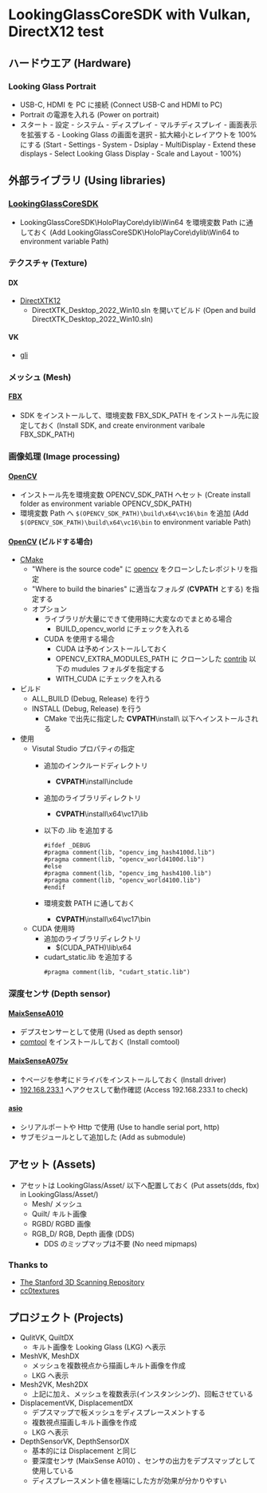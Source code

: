 # LookingGlassCoreSDK with Vulkan, DirectX12 test

## ハードウエア (Hardware)
### Looking Glass Portrait
- USB-C, HDMI を PC に接続 (Connect USB-C and HDMI to PC)
- Portrait の電源を入れる (Power on portrait)
- スタート - 設定 - システム - ディスプレイ - マルチディスプレイ - 画面表示を拡張する - Looking Glass の画面を選択 - 拡大縮小とレイアウトを 100% にする (Start - Settings - System - Dsiplay - MultiDisplay - Extend these displays - Select Looking Glass Display - Scale and Layout - 100%) 

## 外部ライブラリ (Using libraries)

### [LookingGlassCoreSDK](https://github.com/Looking-Glass/LookingGlassCoreSDK)
- LookingGlassCoreSDK\HoloPlayCore\dylib\Win64 を環境変数 Path に通しておく (Add LookingGlassCoreSDK\HoloPlayCore\dylib\Win64 to environment variable Path)

### テクスチャ (Texture)
#### DX
- [DirectXTK12](https://github.com/Microsoft/DirectXTK12)
    - DirectXTK_Desktop_2022_Win10.sln を開いてビルド (Open and build DirectXTK_Desktop_2022_Win10.sln)
<!--
- [DirectXTex](https://github.com/microsoft/DirectXTex.git) ツール
    - DirectXTex_Desktop_2022.sln を開いてビルド
        - DDSView
        - Texassemble
        - Texconv
        - Texdiag
-->

#### VK
- [gli](https://github.com/g-truc/gli)

### メッシュ (Mesh)
#### [FBX](https://aps.autodesk.com/developer/overview/fbx-sdk)
- SDK をインストールして、環境変数 FBX_SDK_PATH をインストール先に設定しておく (Install SDK, and create environment varibale FBX_SDK_PATH)

<!--
#### [GLTF](https://www.nuget.org/packages/Microsoft.glTF.CPP)
- NuGetPackage で Microsoft.glTF.CPP をインストール (Install Microsoft.glTF.CPP from NuGetPackage)
- min, max 関連でコンパイルエラーになる場合、windows.h より前に NOMINMAX を定義する
    ~~~
    #define NOMINMAX 
    #include <windows.h>
    ~~~
- リンカエラー 4099 が出る(#pragma では回避できない)ので以下のようにしている
    - Configuration Properties - Linker - CommandLine - AdditionalOptions - /ignore:4099
-->

### 画像処理 (Image processing)
#### [OpenCV](https://github.com/opencv/opencv)
- インストール先を環境変数 OPENCV_SDK_PATH へセット (Create install folder as environment variable OPENCV_SDK_PATH)
- 環境変数 Path へ `$(OPENCV_SDK_PATH)\build\x64\vc16\bin` を追加 (Add `$(OPENCV_SDK_PATH)\build\x64\vc16\bin` to environment variable Path)

#### [OpenCV](https://github.com/opencv/opencv) (ビルドする場合)
- [CMake](https://cmake.org/)
    - "Where is the source code" に [opencv](https://github.com/opencv/opencv) をクローンしたレポジトリを指定
    - "Where to build the binaries" に適当なフォルダ (**CVPATH** とする) を指定する 
    - オプション
        <!--
        - 静的ライブラリにする場合 
            - BUILD_SHARED_LIBS のチェックを外す
        -->
        - ライブラリが大量にできて使用時に大変なのでまとめる場合
            - BUILD_opencv_world にチェックを入れる
        - CUDA を使用する場合
            - CUDA は予めインストールしておく
            - OPENCV_EXTRA_MODULES_PATH に クローンした [contrib](https://github.com/opencv/opencv_contrib) 以下の mudules フォルダを指定する
            - WITH_CUDA にチェックを入れる
- ビルド
    - ALL_BUILD (Debug, Release) を行う
    - INSTALL (Debug, Release) を行う
        - CMake で出先に指定した **CVPATH**\install\ 以下へインストールされる
- 使用
    - Visutal Studio プロパティの指定
        - 追加のインクルードディレクトリ
            - **CVPATH**\install\include
        - 追加のライブラリディレクトリ
            - **CVPATH**\install\x64\vc17\lib
            <!--
            - **CVPATH**\install\x64\vc17\staticlib
            -->
        - 以下の .lib を追加する
            ~~~
            #ifdef _DEBUG           
            #pragma comment(lib, "opencv_img_hash4100d.lib")
            #pragma comment(lib, "opencv_world4100d.lib")
            #else           
            #pragma comment(lib, "opencv_img_hash4100.lib")
            #pragma comment(lib, "opencv_world4100.lib")
            #endif
            ~~~
        - 環境変数 PATH に通しておく
            - **CVPATH**\install\x64\vc17\bin

            <!--
            ~~~
            #ifdef _DEBUG
            #pragma comment(lib, "aded.lib")
            #pragma comment(lib, "IlmImfd.lib")
            #pragma comment(lib, "ippicvmt.lib") //!< これだけ d が作られなかった?
            #pragma comment(lib, "ippiwd.lib")
            #pragma comment(lib, "ittnotifyd.lib")
            #pragma comment(lib, "libjpeg-turbod.lib")
            #pragma comment(lib, "libopenjp2d.lib")
            #pragma comment(lib, "libpngd.lib")
            #pragma comment(lib, "libprotobufd.lib")
            #pragma comment(lib, "libtiffd.lib")
            #pragma comment(lib, "libwebpd.lib")
            #pragma comment(lib, "opencv_img_hash4100d.lib")
            #pragma comment(lib, "opencv_world4100d.lib")
            #pragma comment(lib, "zlibd.lib")
            #else
            #pragma comment(lib, "ade.lib")
            #pragma comment(lib, "IlmImf.lib")
            #pragma comment(lib, "ippicvmt.lib")
            #pragma comment(lib, "ippiw.lib")
            #pragma comment(lib, "ittnotify.lib")
            #pragma comment(lib, "libjpeg-turbo.lib")
            #pragma comment(lib, "libopenjp2.lib")
            #pragma comment(lib, "libpng.lib")
            #pragma comment(lib, "libprotobuf.lib")
            #pragma comment(lib, "libtiff.lib")
            #pragma comment(lib, "libwebp.lib")
            #pragma comment(lib, "opencv_img_hash4100.lib")
            #pragma comment(lib, "opencv_world4100.lib")
            #pragma comment(lib, "zlib.lib")
            #endif
            ~~~
            -->
    - CUDA 使用時
        - 追加のライブラリディレクトリ
            - $(CUDA_PATH)\lib\x64
        - cudart_static.lib を追加する
            ~~~
            #pragma comment(lib, "cudart_static.lib")
            ~~~
    <!--
    - OpenCV を static ビルドした場合
        - C/C++ - Code Generation - Runtime Libarry を /MT, /MTd にする必要がある
    -->

### 深度センサ (Depth sensor)
#### [MaixSenseA010](https://wiki.sipeed.com/hardware/en/maixsense/maixsense-a010/maixsense-a010.html)
- デプスセンサーとして使用 (Used as depth sensor)
- [comtool](https://dl.sipeed.com/shareURL/MaixSense/MaixSense_A010/software_pack/comtool) をインストールしておく (Install comtool)

#### [MaixSenseA075v](https://wiki.sipeed.com/hardware/en/maixsense/maixsense-a075v/maixsense-a075v.html)
- ↑ページを参考にドライバをインストールしておく (Install driver)
- [192.168.233.1](http://192.168.233.1/) へアクセスして動作確認 (Access 192.168.233.1 to check)
 
#### [asio](https://github.com/chriskohlhoff/asio.git)
- シリアルポートや Http で使用 (Use to handle serial port, http)
- サブモジュールとして追加した (Add as submodule)

<!--
### [LeapMotion]()
- インストール先を環境変数 LEAP_SDK_PATH へセット (Create install folder as environment variable LEAP_SDK_PATH)
-->

## アセット (Assets)
- アセットは LookingGlass/Asset/ 以下へ配置しておく (Put assets(dds, fbx) in LookingGlass/Asset/)
    - Mesh/ メッシュ
    - Quilt/ キルト画像
    - RGBD/ RGBD 画像
    - RGB_D/ RGB, Depth 画像 (DDS)
        - DDS のミップマップは不要 (No need mipmaps)
### Thanks to
- [The Stanford 3D Scanning Repository](https://graphics.stanford.edu/data/3Dscanrep/)
- [cc0textures](https://cc0textures.com/)

## プロジェクト (Projects)
- QulitVK, QuiltDX
    - キルト画像を Looking Glass (LKG) へ表示
- MeshVK, MeshDX
    - メッシュを複数視点から描画しキルト画像を作成
    - LKG へ表示
- Mesh2VK, Mesh2DX
    - 上記に加え、メッシュを複数表示(インスタンシング)、回転させている
- DisplacementVK, DisplacementDX
    - デプスマップで板メッシュをディスプレースメントする
    - 複数視点描画しキルト画像を作成
    - LKG へ表示
- DepthSensorVK, DepthSensorDX
    - 基本的には Displacement と同じ
    - 要深度センサ (MaixSense A010) 、センサの出力をデプスマップとして使用している
    - ディスプレースメント値を極端にした方が効果が分かりやすい
